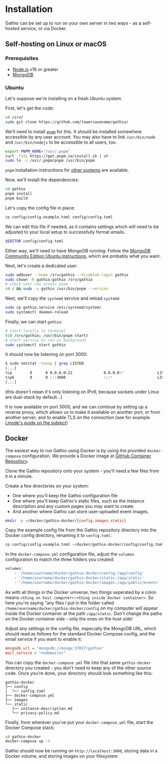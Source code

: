 # Installation

Gathio can be set up to run on your own server in two ways - as a self-hosted service, or via Docker.

## Self-hosting on Linux or macOS

### Prerequisites

- [Node.js](https://nodejs.org/en/) v18 or greater
- [MongoDB](https://www.mongodb.com/docs/manual/administration/install-on-linux/#std-label-install-mdb-community-edition-linux)

### Ubuntu

Let's suppose we're installing on a fresh Ubuntu system.

First, let's get the code:

```bash
cd /srv/
sudo git clone https://github.com/lowercasename/gathio/
```

We'll need to install [`pnpm`](https://pnpm.io/) for this. It should be installed somewhere accessible by any user account. You may also have to link `/usr/bin/node` and `/usr/bin/nodejs` to be accessible to all users, too.

```bash
export PNPM_HOME="/usr/.pnpm"
curl -fsSL https://get.pnpm.io/install.sh | sh -
sudo ln -s /usr/.pnpm/pnpm /usr/bin/pnpm
```

`pnpm` installation instructions for [other systems](https://pnpm.io/installation) are available.

Now, we'll install the dependencies:

```bash
cd gathio
pnpm install
pnpm build
```

Let's copy the config file in place:

```bash
cp config/config.example.toml config/config.toml
```

We can edit this file if needed, as it contains settings which will need to be adjusted to your local setup to successfully format emails.

```bash
$EDITOR config/config.toml
```

Either way, we'll need to have MongoDB running. Follow the [MongoDB Community Edition Ubuntu instructions](https://www.mongodb.com/docs/manual/tutorial/install-mongodb-on-ubuntu), which are probably what you want.

Next, let's create a dedicated user:

```bash
sudo adduser --home /srv/gathio --disabled-login gathio
sudo chown -R gathio:gathio /srv/gathio
# check user can access pnpm
cd / && sudo -u gathio /usr/bin/pnpm --version
```

Next, we'll copy the `systemd` service and reload `systemd`

```bash
sudo cp gathio.service /etc/systemd/system/
sudo systemctl daemon-reload
```

Finally, we can start `gathio`:

```bash
# start locally in terminal
(cd /srv/gathio; /usr/bin/pnpm start)
# start service to run in background
sudo systemctl start gathio
```

It should now be listening on port 3000:

```bash
$ sudo netstat -tunap | grep LISTEN
[...]
tcp        0      0 0.0.0.0:22              0.0.0.0:*               LISTEN      952/sshd
tcp6       0      0 :::3000                 :::*                    LISTEN      5655/node
[...]
```

(this doesn't mean it's only listening on IPv6, because sockets under Linux are
dual-stack by default...)

It is now available on port 3000, and we can continue by setting up a reverse
proxy, which allows us to make it available on another port, or from another
server; and to enable TLS on the connection (see for example [Linode's guide on
the subject](https://www.linode.com/docs/web-servers/nginx/use-nginx-reverse-proxy/#configure-nginx))

## Docker

The easiest way to run Gathio using Docker is by using the provided
`docker-compose` configuration. We provide a Docker image at [GitHub
Container Repository](https://github.com/lowercasename/gathio/pkgs/container/gathio).

Clone the Gathio repository onto your system - you'll need a few files from it in a minute.

Create a few directories on your system:

- One where you'll keep the Gathio configuration file
- One where you'll keep Gathio's static files, such as the instance description
  and any custom pages you may want to create
- And another where Gathio can store user-uploaded event images.

```bash
mkdir -p ~/docker/gathio-docker/{config,images,static}
```

Copy the example config file from the Gathio repository directory into the Docker config directory,
renaming it to `config.toml`:

```bash
cp config/config.example.toml ~/docker/gathio-docker/config/config.toml
```

In the `docker-compose.yml` configuration file, adjust
the `volumes` configuration to match the three folders you created:

```dockerfile
volumes:
    - '/home/username/docker/gathio-docker/config:/app/config'
    - '/home/username/docker/gathio-docker/static:/app/static'
    - '/home/username/docker/gathio-docker/images:/app/public/events'
```

As with all things in the Docker universe, two things seperated by a colon
means `<thing on host computer>:<thing inside Docker container>`.  So
here you're saying "any files I put in the folder called
`/home/username/docker/gathio-docker/config` on my computer will appear inside
the Docker container at the path `/app/static`. Don't change the paths on the
Docker container side - only the ones on the host side!

Adjust any settings in the config file, especially the MongoDB URL, which should
read as follows for the standard Docker Compose config, and the email service if you
want to enable it:

```ini
mongodb_url = "mongodb://mongo:27017/gathio"
mail_service = "nodemailer"
```

You can copy the `docker-compose.yml` file into that same `gathio-docker`
directory you created - you don't need to keep any of the other source code. Once
you're done, your directory should look something like this:

```tree
gathio-docker
├── config
│  └── config.toml
├── docker-compose.yml
├── images
└── static
   ├── instance-description.md
   └── privacy-policy.md
```

Finally, from wherever you've put your `docker-compose.yml` file, start the Docker Compose stack:

```bash
cd gathio-docker
docker-compose up -d
```

Gathio should now be running on `http://localhost:3000`, storing data in a
Docker volume, and storing images on your filesystem.
